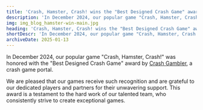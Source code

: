 ```yaml
---
title: 'Crash, Hamster, Crash! wins the "Best Designed Crash Game" award'
description: 'In December 2024, our popular game "Crash, Hamster, Crash!" was honored with the  "Best Designed Crash Game" award by Crash Gambler, a crash game portal.'
img: img_blog_hamster-win-main.jpg
heading: 'Crash, Hamster, Crash! wins the "Best Designed Crash Game" award'
shortDescr: 'In December 2024, our popular game "Crash, Hamster, Crash!" was honored with the  "Best Designed Crash Game" award by Crash Gambler, a crash game portal.'
archiveDate: 2025-01-13
---
```


In December 2024, our popular game "Crash, Hamster, Crash!" was honored with the  "Best Designed Crash Game" award by [Crash Gambler](https://crashgambler.io/crash-gamblers-2024-awards/), a crash game portal.

We are pleased that our games receive such recognition and are grateful to our dedicated players and partners for their unwavering support. This award is a testament to the hard work of our talented team, who consistently strive to create exceptional games.
